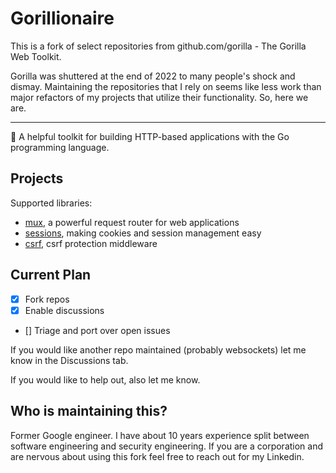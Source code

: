 # Gorillionaire

This is a fork of select repositories from github.com/gorilla - The Gorilla Web Toolkit.

Gorilla was shuttered at the end of 2022 to many people's shock and dismay. Maintaining the repositories that I rely on seems like less work than major refactors of my projects that utilize their functionality. So, here we are.

----

🦍 A helpful toolkit for building HTTP-based applications with the Go programming language.

## Projects

Supported libraries:

* [mux](https://github.com/gorillionaire/mux), a powerful request router for web applications
* [sessions](https://github.com/gorillionaire/sessions), making cookies and session management easy
* [csrf](https://github.com/gorillionaire/csrf), csrf protection middleware
    
## Current Plan

- [x] Fork repos
- [x] Enable discussions
- [] Triage and port over open issues

If you would like another repo maintained (probably websockets) let me know in the Discussions tab. 

If you would like to help out, also let me know. 

## Who is maintaining this?

Former Google engineer. I have about 10 years experience split between software engineering and security engineering. If you are a corporation and are nervous about using this fork feel free to reach out for my Linkedin. 

